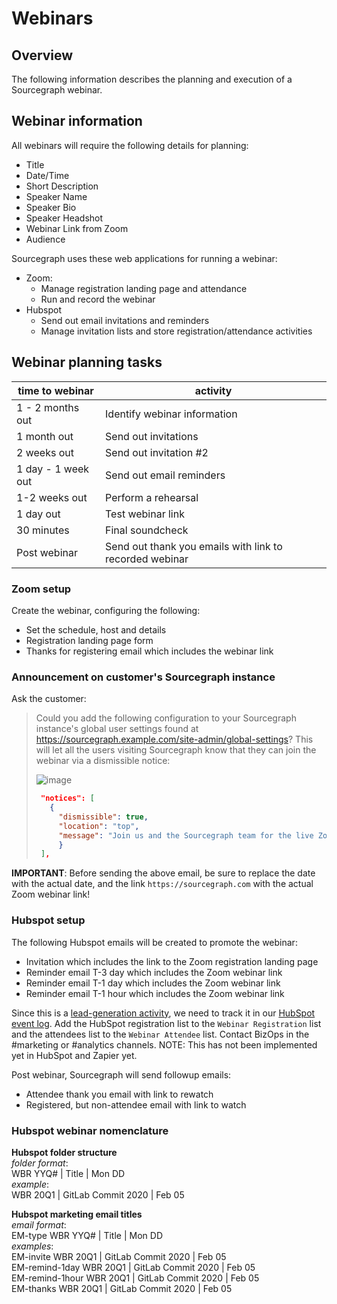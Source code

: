 # Webinars
## Overview
The following information describes the planning and execution of a Sourcegraph webinar. 

## Webinar information

All webinars will require the following details for planning:

- Title
- Date/Time
- Short Description
- Speaker Name
- Speaker Bio
- Speaker Headshot
- Webinar Link from Zoom
- Audience

Sourcegraph uses these web applications for running a webinar:

- Zoom:
  *  Manage registration landing page and attendance
  * Run and record the webinar
- Hubspot
  * Send out email invitations and reminders
  * Manage invitation lists and store registration/attendance activities

## Webinar planning tasks

 time to webinar | activity  
 --------------- | ---------------    
 1 - 2 months out | Identify webinar information 
 1 month out | Send out invitations 
 2 weeks out | Send out invitation #2 
 1 day - 1 week out | Send out email reminders 
 1-2 weeks out | Perform a rehearsal 
 1 day out | Test webinar link 
 30 minutes | Final soundcheck 
 Post webinar | Send out thank you emails with link to recorded webinar 

### Zoom setup

Create the webinar, configuring the following:

- Set the schedule, host and details
- Registration landing page form
- Thanks for registering email which includes the webinar link

### Announcement on customer's Sourcegraph instance

Ask the customer:

> Could you add the following configuration to your Sourcegraph instance's global user settings found at https://sourcegraph.example.com/site-admin/global-settings? This will let all the users visiting Sourcegraph know that they can join the webinar via a dismissible notice:
>
> ![image](https://user-images.githubusercontent.com/3173176/75200913-423db180-5724-11ea-9ee9-fbea5be2129b.png)
>
> ```json
>  "notices": [
>    {
>      "dismissible": true,
>      "location": "top",
>      "message": "Join us and the Sourcegraph team for the live Zoom webinar on [Tuesday, Feb 25, 2020 @ 3pm Central](https://sourcegraph.com) to learn how Sourcegraph can improve your workflow!"
>      }
>  ],
> ```

**IMPORTANT**: Before sending the above email, be sure to replace the date with the actual date, and the link `https://sourcegraph.com` with the actual Zoom webinar link!

### Hubspot setup

The following Hubspot emails will be created to promote the webinar:

- Invitation which includes the link to the Zoom registration landing page 
- Reminder email T-3 day which includes the Zoom webinar link
- Reminder email T-1 day which includes the Zoom webinar link
- Reminder email T-1 hour which includes the Zoom webinar link

Since this is a [lead-generation activity](marketing_operations.md#maintaining-data-pipelines), we need to track it in our [HubSpot event log](https://docs.google.com/spreadsheets/d/16S3xlcY7DmpcfKZYD-3VHUsaPLiYHyisu8cD_gZpv0Q/edit?usp=drive_web&ouid=117507720010549543900). Add the HubSpot registration list to the `Webinar Registration` list and the attendees list to the `Webinar Attendee` list. Contact BizOps in the #marketing or #analytics channels. NOTE: This has not been implemented yet in HubSpot and Zapier yet.

Post webinar, Sourcegraph will send followup emails:

- Attendee thank you email with link to rewatch
- Registered, but non-attendee email with link to watch

### Hubspot webinar nomenclature

**Hubspot folder structure**  
*folder format*:  
WBR YYQ# \| Title \| Mon DD  
*example*:  
WBR 20Q1 \| GitLab Commit 2020 \| Feb 05  

**Hubspot marketing email titles**   
*email format*:  
EM-type WBR YYQ# \| Title \| Mon DD   
*examples*:  
EM-invite WBR 20Q1 \| GitLab Commit 2020 \| Feb 05  
EM-remind-1day WBR 20Q1 \| GitLab Commit 2020 \| Feb 05  
EM-remind-1hour WBR 20Q1 \| GitLab Commit 2020 \| Feb 05  
EM-thanks WBR 20Q1 \| GitLab Commit 2020 \| Feb 05  
